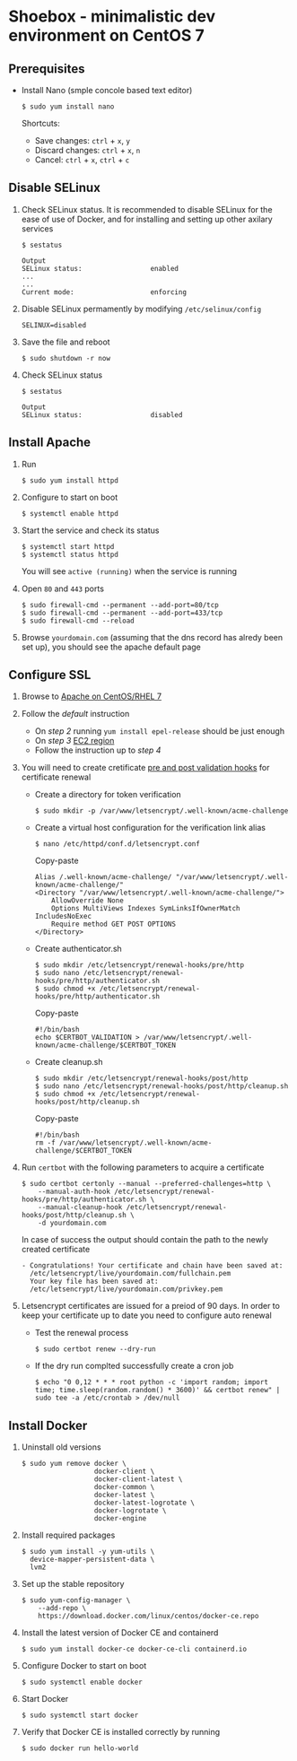 # Shoebox - minimalistic dev environment on CentOS 7

## Prerequisites

- Install Nano (smple concole based text editor)
    
    ```
    $ sudo yum install nano
    ```
    
    Shortcuts:
    - Save changes: `ctrl` + `x`, `y`
    - Discard changes: `ctrl` + `x`, `n`
    - Cancel: `ctrl` + `x`, `ctrl` + `c`

## Disable SELinux

1. Check SELinux status. It is recommended to disable SELinux for the ease of use of Docker, and for installing and setting up other axilary services

    ```
    $ sestatus

    Output
    SELinux status:                 enabled
    ...
    ...
    Current mode:                   enforcing
    ```

2. Disable SELinux permamently by modifying `/etc/selinux/config`
    ```
    SELINUX=disabled
    ```

3. Save the file and reboot

    ```
    $ sudo shutdown -r now
    ```

4. Check SELinux status
    ```
    $ sestatus

    Output
    SELinux status:                 disabled
    ```
    
## Install Apache

1. Run
    ```
    $ sudo yum install httpd
    ```

2. Configure to start on boot
    ```
    $ systemctl enable httpd
    ```

3. Start the service and check its status

    ```
    $ systemctl start httpd
    $ systemctl status httpd
    ```
    You will see `active (running)` when the service is running

4. Open `80` and `443` ports
    ```
    $ sudo firewall-cmd --permanent --add-port=80/tcp
    $ sudo firewall-cmd --permanent --add-port=433/tcp
    $ sudo firewall-cmd --reload
    ```

5. Browse `yourdomain.com` (assuming that the dns record has alredy been set up), you should see the apache default page

## Configure SSL

1. Browse to [Apache on CentOS/RHEL 7](https://certbot.eff.org/lets-encrypt/centosrhel7-apache)

2. Follow the *default* instruction
    - On *step 2* running `yum install epel-release` should be just enough
    - On *step 3* [EC2 region](https://docs.aws.amazon.com/AWSEC2/latest/UserGuide/using-regions-availability-zones.html)
    - Follow the instruction up to *step 4*

3. You will need to create cretificate [pre and post validation hooks](https://certbot.eff.org/docs/using.html?#pre-and-post-validation-hooks) for certificate renewal
    
    - Create a directory for token verification
        ```
        $ sudo mkdir -p /var/www/letsencrypt/.well-known/acme-challenge
        ```
    
    - Create a virtual host configuration for the verification link alias
        ```
        $ nano /etc/httpd/conf.d/letsencrypt.conf
        ```
        Copy-paste
        ```
        Alias /.well-known/acme-challenge/ "/var/www/letsencrypt/.well-known/acme-challenge/"
        <Directory "/var/www/letsencrypt/.well-known/acme-challenge/">
            AllowOverride None
            Options MultiViews Indexes SymLinksIfOwnerMatch IncludesNoExec
            Require method GET POST OPTIONS
        </Directory>
        ```

    - Create authenticator.sh
        ```
        $ sudo mkdir /etc/letsencrypt/renewal-hooks/pre/http
        $ sudo nano /etc/letsencrypt/renewal-hooks/pre/http/authenticator.sh
        $ sudo chmod +x /etc/letsencrypt/renewal-hooks/pre/http/authenticator.sh
        ```
        Copy-paste
        ```
        #!/bin/bash
        echo $CERTBOT_VALIDATION > /var/www/letsencrypt/.well-known/acme-challenge/$CERTBOT_TOKEN
        ```
    
    - Create cleanup.sh
        ```
        $ sudo mkdir /etc/letsencrypt/renewal-hooks/post/http
        $ sudo nano /etc/letsencrypt/renewal-hooks/post/http/cleanup.sh
        $ sudo chmod +x /etc/letsencrypt/renewal-hooks/post/http/cleanup.sh
        ```
        Copy-paste
        ```
        #!/bin/bash
        rm -f /var/www/letsencrypt/.well-known/acme-challenge/$CERTBOT_TOKEN
        ```

4. Run `certbot` with the following parameters to acquire a certificate
    ```
    $ sudo certbot certonly --manual --preferred-challenges=http \
        --manual-auth-hook /etc/letsencrypt/renewal-hooks/pre/http/authenticator.sh \
        --manual-cleanup-hook /etc/letsencrypt/renewal-hooks/post/http/cleanup.sh \
        -d yourdomain.com
    ```
    In case of success the output should contain the path to the newly created certificate

    ```
    - Congratulations! Your certificate and chain have been saved at:
      /etc/letsencrypt/live/yourdomain.com/fullchain.pem
      Your key file has been saved at:
      /etc/letsencrypt/live/yourdomain.com/privkey.pem
    ```

5. Letsencrypt certificates are issued for a preiod of 90 days. In order to keep your certificate up to date you need to configure auto renewal
    
    - Test the renewal process
        ```
        $ sudo certbot renew --dry-run
        ```
    
    - If the dry run complted successfully create a cron job 
        ```
        $ echo "0 0,12 * * * root python -c 'import random; import time; time.sleep(random.random() * 3600)' && certbot renew" | sudo tee -a /etc/crontab > /dev/null
        ```

## Install Docker

1. Uninstall old versions
    ```
    $ sudo yum remove docker \
                      docker-client \
                      docker-client-latest \
                      docker-common \
                      docker-latest \
                      docker-latest-logrotate \
                      docker-logrotate \
                      docker-engine
    ```

2.  Install required packages
    ```
    $ sudo yum install -y yum-utils \
      device-mapper-persistent-data \
      lvm2
    ```

3. Set up the stable repository
    ```
    $ sudo yum-config-manager \
        --add-repo \
        https://download.docker.com/linux/centos/docker-ce.repo
    ```

4. Install the latest version of Docker CE and containerd
    ```
    $ sudo yum install docker-ce docker-ce-cli containerd.io
    ```

5. Configure Docker to start on boot
    ```
    $ sudo systemctl enable docker
    ```    

6. Start Docker
    ```
    $ sudo systemctl start docker
    ```

7. Verify that Docker CE is installed correctly by running
    ```
    $ sudo docker run hello-world
    ```